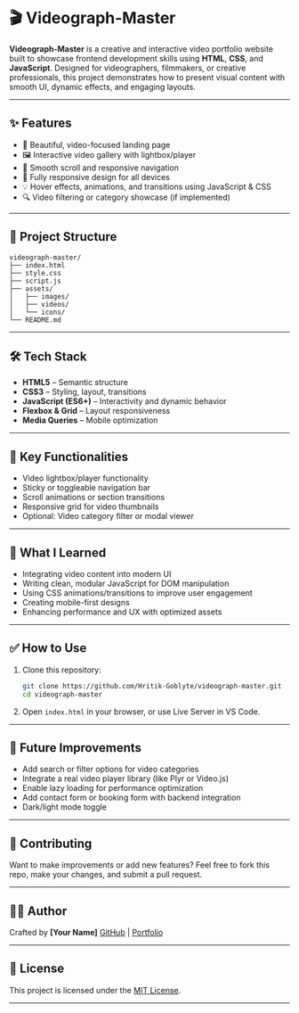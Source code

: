 # 🎬 Videograph-Master

**Videograph-Master** is a creative and interactive video portfolio website built to showcase frontend development skills using **HTML**, **CSS**, and **JavaScript**. Designed for videographers, filmmakers, or creative professionals, this project demonstrates how to present visual content with smooth UI, dynamic effects, and engaging layouts.

---

## ✨ Features

* 🎥 Beautiful, video-focused landing page
* 🖼️ Interactive video gallery with lightbox/player
* 🧭 Smooth scroll and responsive navigation
* 📱 Fully responsive design for all devices
* 💡 Hover effects, animations, and transitions using JavaScript & CSS
* 🔍 Video filtering or category showcase (if implemented)

---

## 📂 Project Structure

```
videograph-master/
├── index.html
├── style.css
├── script.js
├── assets/
│   ├── images/
│   ├── videos/
│   └── icons/
└── README.md
```

---

## 🛠️ Tech Stack

* **HTML5** – Semantic structure
* **CSS3** – Styling, layout, transitions
* **JavaScript (ES6+)** – Interactivity and dynamic behavior
* **Flexbox & Grid** – Layout responsiveness
* **Media Queries** – Mobile optimization

---

## 🎯 Key Functionalities

* Video lightbox/player functionality
* Sticky or toggleable navigation bar
* Scroll animations or section transitions
* Responsive grid for video thumbnails
* Optional: Video category filter or modal viewer

---

## 🧠 What I Learned

* Integrating video content into modern UI
* Writing clean, modular JavaScript for DOM manipulation
* Using CSS animations/transitions to improve user engagement
* Creating mobile-first designs
* Enhancing performance and UX with optimized assets

---

## ✅ How to Use

1. Clone this repository:

   ```bash
   git clone https://github.com/Hritik-Goblyte/videograph-master.git
   cd videograph-master
   ```

2. Open `index.html` in your browser, or use Live Server in VS Code.

---

## 🔮 Future Improvements

* Add search or filter options for video categories
* Integrate a real video player library (like Plyr or Video.js)
* Enable lazy loading for performance optimization
* Add contact form or booking form with backend integration
* Dark/light mode toggle

---

## 🤝 Contributing

Want to make improvements or add new features?
Feel free to fork this repo, make your changes, and submit a pull request.

---

## 👨‍💻 Author

Crafted by **\[Your Name]**
[GitHub](https://github.com/Hritik-Gobyte) | [Portfolio](https://hritikroshan.netlify.app)

---

## 📄 License

This project is licensed under the [MIT License](LICENSE).

---
